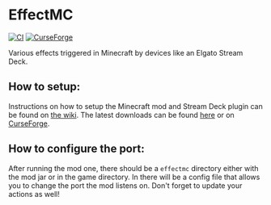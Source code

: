 # EffectMC

[![CI](https://github.com/MoSadie/EffectMC/actions/workflows/ci.yml/badge.svg)](https://github.com/MoSadie/EffectMC/actions/workflows/ci.yml)
[![CurseForge](https://cf.way2muchnoise.eu/full_466864_downloads.svg)](https://www.curseforge.com/minecraft/mc-mods/effectmc/)

Various effects triggered in Minecraft by devices like an Elgato Stream Deck.


## How to setup:

Instructions on how to setup the Minecraft mod and Stream Deck plugin can be found on [the wiki](https://github.com/MoSadie/EffectMC/wiki/setup-guide). The latest downloads can be found [here](https://github.com/MoSadie/EffectMC/releases/latest) or on [CurseForge](https://www.curseforge.com/minecraft/mc-mods/effectmc/files/all).

## How to configure the port:

After running the mod one, there should be a `effectmc` directory either with the mod jar or in the game directory. In there will be a config file that allows you to change the port the mod listens on. Don't forget to update your actions as well!
